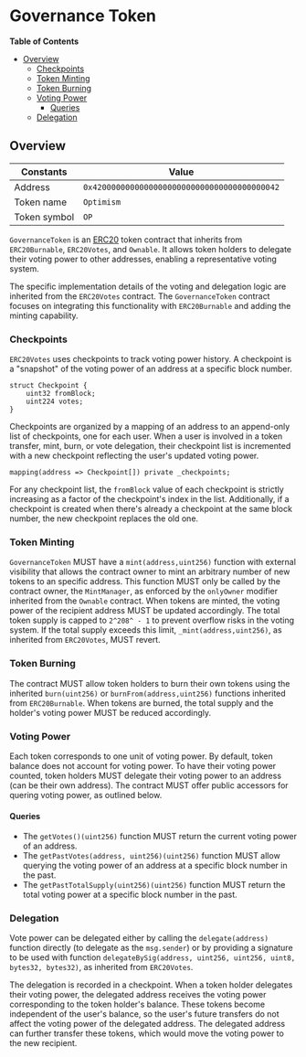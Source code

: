 # Governance Token

<!-- START doctoc generated TOC please keep comment here to allow auto update -->
<!-- DON'T EDIT THIS SECTION, INSTEAD RE-RUN doctoc TO UPDATE -->
**Table of Contents**

- [Overview](#overview)
  - [Checkpoints](#checkpoints)
  - [Token Minting](#token-minting)
  - [Token Burning](#token-burning)
  - [Voting Power](#voting-power)
    - [Queries](#queries)
  - [Delegation](#delegation)

<!-- END doctoc generated TOC please keep comment here to allow auto update -->

## Overview

| Constants    | Value                                        |
|--------------|----------------------------------------------|
| Address      | `0x4200000000000000000000000000000000000042` |
| Token name   | `Optimism`                                   |
| Token symbol | `OP`                                         |

`GovernanceToken` is an [ERC20](https://eips.ethereum.org/EIPS/eip-20) token contract that inherits from `ERC20Burnable`,
`ERC20Votes`, and `Ownable`. It allows token holders to delegate their voting power to other addresses, enabling a representative
voting system.

The specific implementation details of the voting and delegation logic are inherited from the `ERC20Votes` contract. The
`GovernanceToken` contract focuses on integrating this functionality with `ERC20Burnable` and adding the minting
capability.

### Checkpoints

`ERC20Votes` uses checkpoints to track voting power history. A checkpoint is a "snapshot" of the voting power of an
address at a specific block number.

```solidity
struct Checkpoint {
    uint32 fromBlock;
    uint224 votes;
}
```

Checkpoints are organized by a mapping of an address to an append-only list of checkpoints, one for each user. When a
user is involved in a token transfer, mint, burn, or vote delegation, their checkpoint list is incremented with a new
checkpoint reflecting the user's updated voting power.

```solidity
mapping(address => Checkpoint[]) private _checkpoints;
```

For any checkpoint list, the `fromBlock` value of each checkpoint is strictly increasing as a factor of the checkpoint's
index in the list. Additionally, if a checkpoint is created when there's already a checkpoint at the same block number,
the new checkpoint replaces the old one.

### Token Minting

`GovernanceToken` MUST have a `mint(address,uint256)` function with external visibility that allows the contract owner
to mint an arbitrary number of new tokens to an specific address. This function MUST only be called by the contract
owner, the `MintManager`, as enforced by the `onlyOwner` modifier inherited from the `Ownable` contract. When tokens
are minted, the voting power of the recipient address MUST be updated accordingly. The total token supply is capped to
`2^208^ - 1` to prevent overflow risks in the voting system. If the total supply exceeds this limit,
`_mint(address,uint256)`, as inherited from `ERC20Votes`, MUST revert.

### Token Burning

The contract MUST allow token holders to burn their own tokens using the inherited `burn(uint256)` or
`burnFrom(address,uint256)` functions inherited from `ERC20Burnable`. When tokens are burned, the total supply and the
holder's voting power MUST be reduced accordingly.

### Voting Power

Each token corresponds to one unit of voting power.
By default, token balance does not account for voting power. To have their voting power counted, token holders MUST delegate
their voting power to an address (can be their own address).
The contract MUST offer public accessors for quering voting power, as outlined below.

#### Queries

- The `getVotes()(uint256)` function MUST return the current voting power of an address.
- The `getPastVotes(address, uint256)(uint256)` function MUST allow querying the voting power of an address at a specific
  block number in the past.
- The `getPastTotalSupply(uint256)(uint256)` function MUST return the total voting power at a specific block number in
  the past.

### Delegation

Vote power can be delegated either by calling the `delegate(address)` function directly (to delegate as the `msg.sender`)
or by providing a signature to be used with function `delegateBySig(address, uint256, uint256, uint8, bytes32, bytes32)`,
as inherited from `ERC20Votes`.

The delegation is recorded in a checkpoint. When a token holder delegates their voting power, the delegated address receives
the voting power corresponding to the token holder's balance. These tokens become independent of the user's balance, so the
user's future transfers do not affect the voting power of the delegated address. The delegated address can further transfer
these tokens, which would move the voting power to the new recipient.
